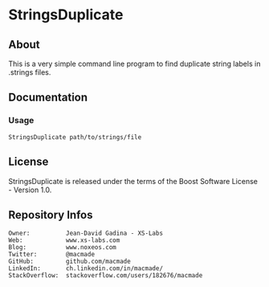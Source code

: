 StringsDuplicate
================

About
-----

This is a very simple command line program to find duplicate string labels in .strings files.

Documentation
-------------

### Usage

    StringsDuplicate path/to/strings/file

License
-------

StringsDuplicate is released under the terms of the Boost Software License - Version 1.0.

Repository Infos
----------------

    Owner:			Jean-David Gadina - XS-Labs
    Web:			www.xs-labs.com
    Blog:			www.noxeos.com
    Twitter:		@macmade
    GitHub:			github.com/macmade
    LinkedIn:		ch.linkedin.com/in/macmade/
    StackOverflow:	stackoverflow.com/users/182676/macmade
